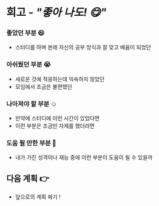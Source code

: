 # 회고 - *"좋아 나도! :yum:"*

### 좋았던 부분 :satisfied:

- 스터디를 하며 본래 자신의 공부 방식과 잘 맞고 배움이 되었던 

### 아쉬웠던 부분 :sob:

- 새로운 것에 적응하는데 익숙하지 않았던 
- 모임에서 조금은 불편했던

### 나아져야 할 부분 :relaxed:

- 만약에 스터디에 이런 시간이 있었다면
- 이런 부분은 조금만 자제를 했더라면

### 도움 될 만한 부분 :two_men_holding_hands:

- 내가 가진 성격이나 재능 중에 이런 부분이 도움이 될 수 있을까

## 다음 계획 :point_right:

- 앞으로의 계획 짜기 !
